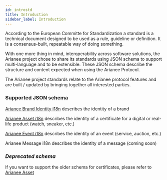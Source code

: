 ```yaml
---
id: introstd
title: Introduction
sidebar_label: Introduction
---
```


According to the European Committe for Standardization a standard is a technical document designed to be used as a rule, guideline or definition. It is a consensus-built, repeatable way of doing something. 

With one more thing in mind, interoperability across software solutions, the Arianee project chose to share its standards using JSON schema to support multi-language and to be extensible. These JSON schema describe the structure and content expected when using the Arianee Protocol. 

The Arianee project standards relate to the Arianee protocol features and are built / updated by bringing together all interested parties.

### Supported JSON schema

[Arianee Brand Identity i18n](ArianeeBrandIdentity-i18n) describes the identity of a brand

[Arianee Asset i18n](ArianeeAsset-i18n) describes the identity of a certificate for a digital or real-life product (watch, sneaker, etc.)

[Arianee Event i18n](ArianeeEvent-i18n) describes the identity of an event (service, auction, etc.)

Arianee Message i18n describes the identity of a message (coming soon)


### _Deprecated schema_

If you want to support the older schema for certificates, please refer to [Arianee Asset](ArianeeAsset)

